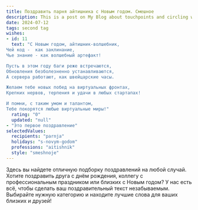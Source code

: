 ```yaml
---
title: Поздравить парня айтишника с Новым годом. Смешное
description: This is a post on My Blog about touchpoints and circling wagons.
date: 2024-07-12
tags: second tag
wishes:
- id: 11
  text: "С Новым годом, айтишник-волшебник, 
Чей код -  как заклинание, 
Чье знание - как волшебный артефакт!

Пусть в этом году баги реже встречаются,
Обновления безболезненно устанавливаются,
А сервера работают, как швейцарские часы.

Желаем тебе новых побед на виртуальных фронтах,
Крепких нервов, терпения и удачи в любых стартапах!

И помни, с таким умом и талантом, 
Тебе покорятся любые виртуальные миры!"
  rating: "0"
  updated: "null"
- "Это первое поздравление"
selectedValues:
  recipients: "parnja"
  holidays: "s-novym-godom"
  professions: "aitishnik"
  style: "smeshnoje"
---
```


Здесь вы найдете отличную подборку поздравлений на любой случай. 
Хотите поздравить друга с днём рождения, коллегу с профессиональным праздником или близких с Новым годом? У нас есть всё, чтобы сделать ваш поздравительный текст незабываемым. Выбирайте нужную категорию и находите лучшие слова для ваших близких и друзей!
